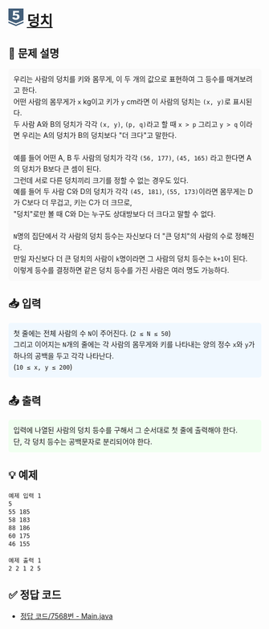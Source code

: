 <!-- ChatGPT를 사용하여 꾸몄습니다 -->
# <img src="https://github.com/GUBBIB/BaekJoonCode/blob/main/Tier_Img/Silver-5.svg" alt="티어그림" width="30px" height="35px"> [덩치](https://www.acmicpc.net/problem/7568)

<h2>📝 문제 설명</h2>
<div style="background-color: #f9f9f9; padding: 10px; border-radius: 5px; line-height: 1.6;">
    우리는 사람의 덩치를 키와 몸무게, 이 두 개의 값으로 표현하여 그 등수를 매겨보려고 한다.<br>
    어떤 사람의 몸무게가 <code>x</code> kg이고 키가 <code>y</code> cm라면 이 사람의 덩치는 <code>(x, y)</code>로 표시된다.<br>
    두 사람 A와 B의 덩치가 각각 <code>(x, y)</code>, <code>(p, q)</code>라고 할 때 <code>x > p</code> 그리고 <code>y > q</code> 이라면 우리는 A의 덩치가 B의 덩치보다 "더 크다"고 말한다.<br><br>
    예를 들어 어떤 A, B 두 사람의 덩치가 각각 <code>(56, 177)</code>, <code>(45, 165)</code> 라고 한다면 A의 덩치가 B보다 큰 셈이 된다.<br>
    그런데 서로 다른 덩치끼리 크기를 정할 수 없는 경우도 있다.<br>
    예를 들어 두 사람 C와 D의 덩치가 각각 <code>(45, 181)</code>, <code>(55, 173)</code>이라면 몸무게는 D가 C보다 더 무겁고, 키는 C가 더 크므로,<br>
    "덩치"로만 볼 때 C와 D는 누구도 상대방보다 더 크다고 말할 수 없다.<br><br>
    <code>N</code>명의 집단에서 각 사람의 덩치 등수는 자신보다 더 "큰 덩치"의 사람의 수로 정해진다.<br>
    만일 자신보다 더 큰 덩치의 사람이 <code>k</code>명이라면 그 사람의 덩치 등수는 <code>k+1</code>이 된다.<br>
    이렇게 등수를 결정하면 같은 덩치 등수를 가진 사람은 여러 명도 가능하다.
</div>

<h2>📥 입력</h2>
<div style="background-color: #f0f8ff; padding: 10px; border-radius: 5px; line-height: 1.6;">
    첫 줄에는 전체 사람의 수 <code>N</code>이 주어진다. (<code>2 ≤ N ≤ 50</code>)<br>
    그리고 이어지는 <code>N</code>개의 줄에는 각 사람의 몸무게와 키를 나타내는 양의 정수 <code>x</code>와 <code>y</code>가 하나의 공백을 두고 각각 나타난다.<br>
    (<code>10 ≤ x, y ≤ 200</code>)
</div>

<h2>📤 출력</h2>
<div style="background-color: #f0fff0; padding: 10px; border-radius: 5px; line-height: 1.6;">
    입력에 나열된 사람의 덩치 등수를 구해서 그 순서대로 첫 줄에 출력해야 한다.<br>
    단, 각 덩치 등수는 공백문자로 분리되어야 한다.
</div>

<h2>💡 예제</h2>

```plaintext
예제 입력 1
5
55 185
58 183
88 186
60 175
46 155

예제 출력 1
2 2 1 2 5
```

## ✅ 정답 코드
- [정답 코드/7568번 - Main.java](https://github.com/GUBBIB/BaekJoonCode/tree/main/Silver/7568%EB%B2%88%20-%20%EB%8D%A9%EC%B9%98/%EC%A0%95%EB%8B%B5%EC%BD%94%EB%93%9C)